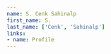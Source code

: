 ```yaml
---
name: S. Cenk Sahinalp
first_name: S.
last_name: ['Cenk', 'Sahinalp']
links:
- name: Profile
---
```

